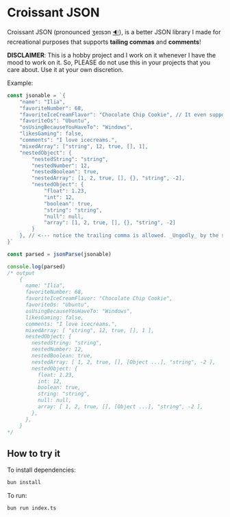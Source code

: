 # Croissant JSON

Croissant JSON (pronounced ʒeɪsɔn [🔉](https://youtu.be/uR-f4b0G9lo?si=p68YVjvRKJnR6JDw&t=45)), is a better JSON library
I made for recreational purposes that supports **tailing commas** and **comments**!

**DISCLAIMER**: This is a hobby project and I work on it whenever I have the mood to work on it. So, PLEASE do not use
this in your projects that you care about. Use it at your own discretion.

Example:

```ts
const jsonable = `{
    "name": "Ilia",
    "favoriteNumber": 68,
    "favoriteIceCreamFlavor": "Chocolate Chip Cookie", // It even supports comments!
    "favoriteOs": "Ubuntu",
    "osUsingBecauseYouHaveTo": "Windows",
    "likesGaming": false,
    "comments": "I love icecreams.",
    "mixedArray": ["string", 12, true, [], 1],
    "nestedObject": {
        "nestedString": "string",
        "nestedNumber": 12,
        "nestedBoolean": true,
        "nestedArray": [1, 2, true, [], {}, "string", -2],
        "nestedObject": {
            "float": 1.23,
            "int": 12,
            "boolean": true,
            "string": "string",
            "null": null,
            "array": [1, 2, true, [], {}, "string", -2]
        }
    }, // <--- notice the trailing comma is allowed. _Ungodly_ by the spec, I know, but I like it.
}`

const parsed = jsonParse(jsonable)

console.log(parsed)
/* output
    {
      name: "Ilia",
      favoriteNumber: 68,
      favoriteIceCreamFlavor: "Chocolate Chip Cookie",
      favoriteOs: "Ubuntu",
      osUsingBecauseYouHaveTo: "Windows",
      likesGaming: false,
      comments: "I love icecreams.",
      mixedArray: [ "string", 12, true, [], 1 ],
      nestedObject: {
        nestedString: "string",
        nestedNumber: 12,
        nestedBoolean: true,
        nestedArray: [ 1, 2, true, [], [Object ...], "string", -2 ],
        nestedObject: {
          float: 1.23,
          int: 12,
          boolean: true,
          string: "string",
          null: null,
          array: [ 1, 2, true, [], [Object ...], "string", -2 ],
        },
      },
    }
*/
```

## How to try it

To install dependencies:

```bash
bun install
```

To run:

```bash
bun run index.ts
```

